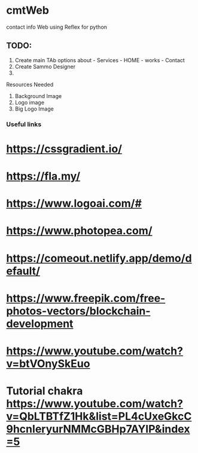 # cmtWeb
contact info Web using Reflex for python



## TODO:

1. Create main TAb options   about - Services - HOME - works - Contact 
2. Create Sammo Designer 
3. 


Resources Needed 
1. Background Image
2. Logo image
3. Big Logo Image 




### Useful links

# https://cssgradient.io/
# https://fla.my/
# https://www.logoai.com/#
# https://www.photopea.com/
# https://comeout.netlify.app/demo/default/
# https://www.freepik.com/free-photos-vectors/blockchain-development
# https://www.youtube.com/watch?v=btVOnySkEuo

# Tutorial chakra https://www.youtube.com/watch?v=QbLTBTfZ1Hk&list=PL4cUxeGkcC9hcnIeryurNMMcGBHp7AYlP&index=5